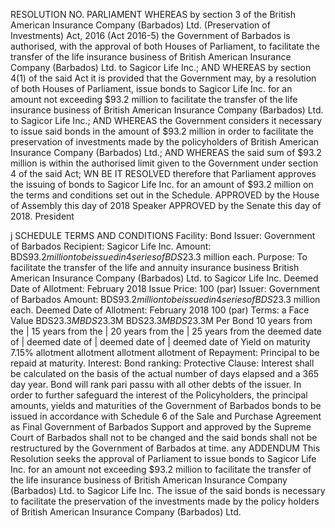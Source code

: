 RESOLUTION NO.
PARLIAMENT
WHEREAS by section 3 of the British American Insurance Company (Barbados) Ltd. (Preservation of Investments) Act, 2016 (Act 2016-5) the Government of Barbados is authorised, with the approval of both Houses of Parliament, to facilitate the transfer of the life insurance business of British American Insurance Company (Barbados) Ltd. to Sagicor Life Inc.;
AND WHEREAS by section 4(1) of the said Act it is provided that the Government may, by a resolution of both Houses of Parliament, issue bonds to Sagicor Life Inc. for an amount not exceeding $93.2 million to facilitate the transfer of the life insurance business of British American Insurance Company (Barbados) Ltd. to Sagicor Life Inc.;
AND WHEREAS the Government considers it necessary to issue said bonds in the amount of $93.2 million in order to facilitate the preservation of investments made by the policyholders of British American Insurance Company (Barbados) Ltd.;
AND WHEREAS the said sum of $93.2 million is within the authorised limit given to the Government under section 4 of the said Act;
WN
BE IT RESOLVED therefore that Parliament approves the issuing of bonds to Sagicor Life Inc. for an amount of $93.2 million on the terms and conditions set out in the Schedule.
APPROVED by the House of Assembly this
day of
2018
Speaker
APPROVED by the Senate this
day of
2018.
President
>
j
SCHEDULE
TERMS AND CONDITIONS
Facility: Bond Issuer: Government of Barbados Recipient: Sagicor Life Inc. Amount: BDS$93.2 million to be issued in 4 series of BDS$23.3 million each. Purpose: To facilitate the transfer of the life and annuity insurance business British American Insurance Company (Barbados) Ltd. to Sagicor Life Inc. Deemed Date of Allotment: February 2018 Issue Price: 100 (par)
Issuer: Government of Barbados
Amount: BDS$93.2 million to be issued in 4 series of BDS$23.3 million each.
Deemed Date of Allotment: February 2018
100 (par)
Terms:
a Face Value BDS$23.3M BDS$23.3M BDS$23.3M BDS$23.3M Per Bond 10 years from the | 15 years from the | 20 years from the | 25 years from the deemed date of | deemed date of | deemed date of | deemed date of Yield on maturity 7.15% allotment allotment allotment allotment
of
Repayment: Principal to be repaid at maturity.
Interest: Bond ranking: Protective Clause: Interest shall be calculated on the basis of the actual number of days elapsed and a 365 day year. Bond will rank pari passu with all other debts of the issuer. In order to further safeguard the interest of the Policyholders, the principal amounts, yields and maturities of the Government of Barbados bonds to be issued in accordance with Schedule 6 of the Sale and Purchase Agreement as Final Government of Barbados Support and approved by the Supreme Court of Barbados shall not to be changed and the said bonds shall not be restructured by the Government of Barbados at time.
any
ADDENDUM
This Resolution seeks the approval of Parliament to issue bonds to Sagicor Life Inc. for an amount not exceeding $93.2 million to facilitate the transfer of the life insurance business of British American Insurance Company (Barbados) Ltd. to Sagicor Life Inc.
The issue of the said bonds is necessary to facilitate the preservation of the investments made by the policy holders of British American Insurance Company (Barbados) Ltd.
